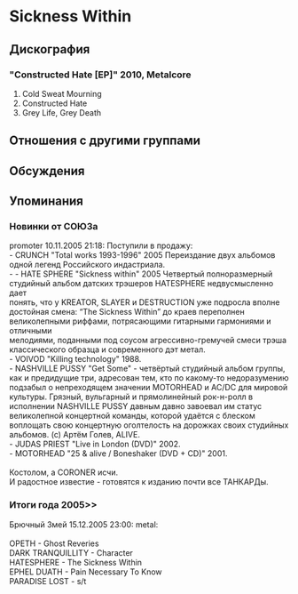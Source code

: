 # Sickness Within



## Дискография

### "Constructed Hate [EP]" 2010, Metalcore

1. Cold Sweat Mourning
2. Constructed Hate
3. Grey Life, Grey Death


## Отношения с другими группами


## Обсуждения


## Упоминания

### Новинки от СОЮЗа

promoter 10.11.2005 21:18:
Поступили в продажу:<BR>- CRUNCH "Total works 1993-1996" 2005  Переиздание двух альбомов одной легенд Российского индастриала.<BR>- - HATE SPHERE "Sickness within" 2005  Четвертый полноразмерный<BR>студийный альбом датских трэшеров HATESPHERE недвусмысленно дает<BR>понять, что у KREATOR, SLAYER и DESTRUCTION уже подросла вполне<BR>достойная смена: “The Sickness Within” до краев переполнен<BR>великолепными риффами, потрясающими гитарными гармониями и отличными<BR>мелодиями, поданными под соусом агрессивно-гремучей смеси трэша<BR>классического образца и современного дэт метал.<BR>- VOIVOD "Killing technology" 1988.<BR>- NASHVILLE PUSSY "Get Some" - четвёртый студийный альбом группы, как и предидущие три, адресован тем, кто по какому-то недоразумению подзабыл о непреходящем значении MOTORHEAD и AC/DC для мировой культуры. Грязный, вульгарный и прямолинейный рок-н-ролл в исполнении NASHVILLE PUSSY давным давно завоевал им статус великолепной концертной команды, которой удаётся с блеском воплощать свою концертную оголтелость на дорожках своих студийных альбомов. (с) Артём Голев, ALIVE.<BR>- JUDAS PRIEST "Live in London (DVD)" 2002.<BR>- MOTORHEAD "25 & alive / Boneshaker (DVD + CD)" 2001.<BR><BR>Костолом, а СORONER исчи.<BR>И радостное известие - готовятся к изданию почти все ТАНКАРДы.

### Итоги года 2005&gt;&gt;

Брючный Змей 15.12.2005 23:00:
metal:<BR><BR>OPETH - Ghost Reveries<BR>DARK TRANQUILLITY - Character<BR>HATESPHERE - The Sickness Within<BR>EPHEL DUATH - Pain Necessary To Know<BR>PARADISE LOST - s/t

